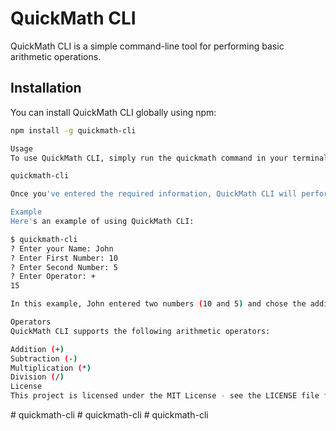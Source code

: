 # QuickMath CLI

QuickMath CLI is a simple command-line tool for performing basic arithmetic operations.

## Installation

You can install QuickMath CLI globally using npm:

```bash
npm install -g quickmath-cli

Usage
To use QuickMath CLI, simply run the quickmath command in your terminal. You will be prompted to enter your name and two numbers along with an arithmetic operator (+, -, *, /).

quickmath-cli

Once you've entered the required information, QuickMath CLI will perform the calculation and display the result.

Example
Here's an example of using QuickMath CLI:

$ quickmath-cli
? Enter your Name: John
? Enter First Number: 10
? Enter Second Number: 5
? Enter Operator: +
15

In this example, John entered two numbers (10 and 5) and chose the addition operator (+), resulting in the sum of 15.

Operators
QuickMath CLI supports the following arithmetic operators:

Addition (+)
Subtraction (-)
Multiplication (*)
Division (/)
License
This project is licensed under the MIT License - see the LICENSE file for details.

```
#   q u i c k m a t h - c l i  
 #   q u i c k m a t h - c l i  
 #   q u i c k m a t h - c l i  
 